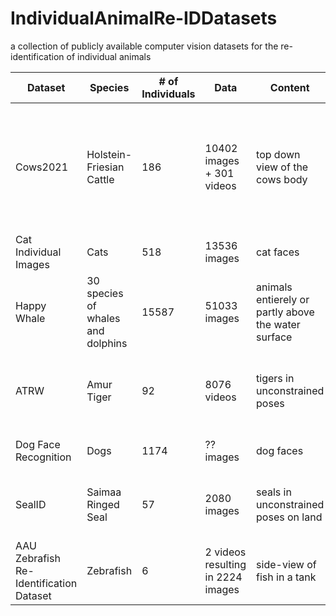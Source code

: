 # IndividualAnimalRe-IDDatasets
a collection of publicly available computer vision datasets for the re-identification of individual animals



|Dataset|Species|# of Individuals|Data|Content|Identifying Feature|Labels|Corresponding Paper|License|
|--------|--------|--------|--------|--------|--------|--------|--------|--------|
|Cows2021|Holstein-Friesian Cattle|186|10402 images + 301 videos|top down view of the cows body|coat pattern|oriented BB + identity + tracklet annotations|Towards Self-Supervision for Video Identification of Individual Holstein-Friesian Cattle: The Cows2021 Dataset|CC BY-NC-SA 4.0|
|Cat Individual Images|Cats|518|13536 images|cat faces|face|identity annotations|none|CC BY 4.0|
|Happy Whale|30 species of whales and dolphins|15587|51033 images|animals entierely or partly above the water surface|fin, back|identity annotations|none|Apache 2.0|
|ATRW|Amur Tiger|92|8076 videos|tigers in unconstrained poses|coat pattern|BB + keypoint-based pose + identity annotations|ATRW: A Benchmark for Amur Tiger Re-identification in the Wild|CC BY-NC-SA 4.0|
|Dog Face Recognition|Dogs|1174|?? images|dog faces|face|identity annotations|none|CC0: Public Domain|
|SealID|Saimaa Ringed Seal|57|2080 images|seals in unconstrained poses on land|pelage patterns|identity annotations|SealID: Saimaa Ringed Seal Re-Identification Dataset|CC BY 4.0|
|AAU Zebrafish Re-Identification Dataset|Zebrafish|6|2 videos resulting in 2224 images|side-view of fish in a tank|stripes, body pattern|BB + identity annotations|Re-Identification of Zebrafish using Metric Learning|CC BY 4.0|

